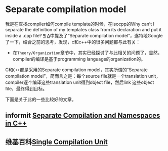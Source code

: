 # Separate compilation model

我是在查找compiler如何compile template的时候，在isocpp的Why can’t I separate the definition of my templates class from its declaration and put it inside a .cpp file? [¶](https://isocpp.org/wiki/faq/templates#templates-defn-vs-decl) [Δ](https://isocpp.org/wiki/faq/templates#)中提及了“Separate compilation model”，遂特地Google了一下，结合之前的思考，发现，c和c++中的很多问题都与此有关：

- 在`Theory/Organization`章节中，其实已经探讨了与此相关的问题了，显然，compiler的编译是基于programming language的organization的。

C和`C++`都是采用的Separate compilation model，其实所谓的“Separate compilation model”，简而言之是：每个source file就是一个translation unit，compiler逐个编译这些translation unit得到object file，然后link 这些object file，最终得到目标。

下面是关于此的一些比较好的文章。

## informit [Separate Compilation and Namespaces in C++](https://www.informit.com/articles/article.aspx?p=26039)





## 维基百科[Single Compilation Unit](https://en.wikipedia.org/wiki/Single_Compilation_Unit)